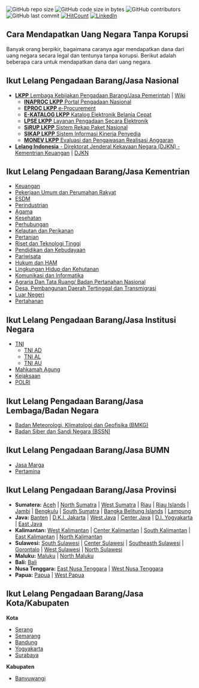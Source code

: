 ![GitHub repo size](https://img.shields.io/github/repo-size/Banyuwangi45/Dapat-Uang-Negara-Tanpa-Korupsi)
![GitHub code size in bytes](https://img.shields.io/github/languages/code-size/Banyuwangi45/Dapat-Uang-Negara-Tanpa-Korupsi)
![GitHub contributors](https://img.shields.io/github/contributors/Banyuwangi45/Dapat-Uang-Negara-Tanpa-Korupsi)
![GitHub last commit](https://img.shields.io/github/last-commit/Banyuwangi45/Dapat-Uang-Negara-Tanpa-Korupsi)
[![HitCount](http://hits.dwyl.com/Banyuwangi45/Dapat-Uang-Negara-Tanpa-Korupsi.svg)](http://hits.dwyl.com/Banyuwangi45/Dapat-Uang-Negara-Tanpa-Korupsi)
[![LinkedIn](https://img.shields.io/badge/-LinkedIn-black.svg?style=flat&logo=linkedin&colorB=555)](https://www.linkedin.com/company/14702071)

## Cara Mendapatkan Uang Negara Tanpa Korupsi
Banyak orang berpikir, bagaimana caranya agar mendapatkan dana dari uang negara secara legal dan tentunya tanpa korupsi. Berikut adalah beberapa cara untuk mendapatkan dana dari uang negara.

## Ikut Lelang Pengadaan Barang/Jasa Nasional
+ [**LKPP** Lembaga Kebijakan Pengadaan Barang/Jasa Pemerintah](https://www.lkpp.go.id/) | [Wiki](https://id.wikipedia.org/wiki/Lembaga_Kebijakan_Pengadaan_Barang/Jasa_Pemerintah)
  + [**INAPROC LKPP** Portal Pengadaan Nasional](http://inaproc.id/)
  + [**EPROC LKPP** e-Procurement](https://eproc.lkpp.go.id/)
  + [**E-KATALOG LKPP** Katalog Elektronik Belanja Cepat](https://e-katalog.lkpp.go.id/)
  + [**LPSE LKPP** Layanan Pengadaan Secara Elektronik](https://lpse.lkpp.go.id/eproc4)
  + [**SiRUP LKPP** Sistem Rekap Paket Nasional](https://sirup.lkpp.go.id/sirup/ro)
  + [**SIKAP LKPP** Sistem Informasi Kinerja Penyedia](https://sikap.lkpp.go.id/)
  + [**MONEV LKPP** Evaluasi dan Pengawasan Realisasi Anggaran](https://monev.lkpp.go.id/)
+ [**Lelang Indonesia** - Direktorat Jenderal Kekayaan Negara (DJKN) - Kementrian Keuangan](https://lelang.go.id/) | [DJKN](https://www.djkn.kemenkeu.go.id/)

## Ikut Lelang Pengadaan Barang/Jasa Kementrian
+ [Keuangan](https://www.lpse.kemenkeu.go.id/eproc4)
+ [Pekerjaan Umum dan Perumahan Rakyat](https://lpse.pu.go.id/eproc4)
+ [ESDM](https://eproc.esdm.go.id/eproc4)
+ [Perindustrian](https://lpse.kemenperin.go.id/eproc4)
+ [Agama](https://lpse.kemenag.go.id/eproc4/)
+ [Kesehatan](http://www.lpse.depkes.go.id/eproc4)
+ [Perhubungan](http://lpse.dephub.go.id/eproc4)
+ [Kelautan dan Perikanan](http://lpse.kkp.go.id/eproc4)
+ [Pertanian](http://lpse.pertanian.go.id/eproc4)
+ [Riset dan Teknologi Tinggi](https://lpse.ristekdikti.go.id/eproc4)
+ [Pendidikan dan Kebudayaan](https://lpse.kemdikbud.go.id/eproc4)
+ [Pariwisata](https://lpse.kemenpar.go.id/eproc4)
+ [Hukum dan HAM](https://lpse.kemenkumham.go.id/eproc4)
+ [Lingkungan Hidup dan Kehutanan](http://lpse.menlhk.go.id/eproc4)
+ [Komunikasi dan Informatika](https://lpse.kominfo.go.id/eproc4)
+ [Agraria Dan Tata Ruang/ Badan Pertanahan Nasional](http://lpse.atrbpn.go.id/eproc4)
+ [Desa, Pembangunan Daerah Tertinggal dan Transmigrasi](http://lpse.kemendesa.go.id/eproc4)
+ [Luar Negeri](https://lpse.kemlu.go.id/eproc4)
+ [Pertahanan](https://lpse.kemhan.go.id/eproc4/)

## Ikut Lelang Pengadaan Barang/Jasa Institusi Negara
+ [TNI](https://lpse.tni.mil.id/eproc4)
  + [TNI AD](https://lpse.tniad.org/eproc4)
  + [TNI AL](http://lpse.tnial.mil.id/eproc4)
  + [TNI AU](http://110.138.137.229/eproc4/)
+ [Mahkamah Agung](https://lpse.mahkamahagung.go.id/eproc4)
+ [Kejaksaan](http://lpse.kejaksaan.go.id/eproc4)
+ [POLRI](http://lpse.polri.go.id/eproc4)

## Ikut Lelang Pengadaan Barang/Jasa Lembaga/Badan Negara
+ [Badan Meteorologi, Klimatologi dan Geofisika (BMKG)](http://lpse.bmkg.go.id/eproc4)
+ [Badan Siber dan Sandi Negara (BSSN)](https://lpse.bssn.go.id/eproc4)

## Ikut Lelang Pengadaan Barang/Jasa BUMN
+ [Jasa Marga](https://lpse.jasamarga.com/eproc/)
+ [Pertamina](https://eproc.pertamina.com/)

## Ikut Lelang Pengadaan Barang/Jasa Provinsi
+ **Sumatera:** [Aceh](https://lpse.acehprov.go.id/eproc4) | [North Sumatra](http://lpse.sumutprov.go.id/eproc4) | [West Sumatra](http://lpse.sumbarprov.go.id/eproc4) | [Riau](https://lpse.riau.go.id/eproc4) | [Riau Islands](http://lpse.kepriprov.go.id/eproc4) | [Jambi](http://lpse.jambiprov.go.id/eproc4/) | [Bengkulu](https://lpse.bengkuluprov.go.id/eproc4) | [South Sumatra](http://lpse.sumselprov.go.id/eproc4) | [Bangka Belitung Islands](https://lpse.babelprov.go.id/eproc4) | [Lampung](https://lpse.lampungprov.go.id/eproc4)
+ **Java:** [Banten](https://lpse.bantenprov.go.id/eproc4) | [D.K.I. Jakarta](https://lpse.jakarta.go.id/eproc4) | [West Java](https://www.lpse.jabarprov.go.id/eproc4) | [Center Java](http://lpse.jatengprov.go.id/eproc4) | [D.I. Yogyakarta](https://lpse.jogjaprov.go.id/eproc4/) | [East Java](https://lpse.jatimprov.go.id/eproc4)
+ **Kalimantan:** [West Kalimantan](http://lpse.kalbarprov.go.id/eproc4) | [Center Kalimantan](https://lpse.kalteng.go.id/eproc4/) | [South Kalimantan](http://lpse.kalselprov.go.id/eproc4) | [East Kalimantan](https://lpse.kaltimprov.go.id/eproc4) | [North Kalimantan](http://www.lpse-kaltara.go.id/eproc4)
+ **Sulawesi:** [South Sulawesi]() | [Center Sulawesi](http://lpse.sultengprov.go.id/eproc4/) | [Southeasth Sulawesi]() | [Gorontalo](https://lpse.gorontaloprov.go.id/eproc4/) | [West Sulawesi](http://lpse.sulbarprov.go.id/eproc4/) |  [North Sulawesi](http://lpse.sulutprov.go.id/eproc4)
+ **Maluku:** [Maluku](http://lpse.malukuprov.go.id/eproc4/) | [North Maluku](http://lpse.malutprov.go.id/eproc4)
+ **Bali:** [Bali](http://lpse.baliprov.go.id/eproc4)
+ **Nusa Tenggara:** [East Nusa Tenggara](http://lpse.nttprov.go.id/eproc4/) | [West Nusa Tenggara](https://lpse.ntbprov.go.id/eproc4/)
+ **Papua:** [Papua](https://lpse.papua.go.id/eproc4) | [West Papua](http://150.107.140.130/eproc/)

## Ikut Lelang Pengadaan Barang/Jasa Kota/Kabupaten
**Kota**

+ [Serang](https://lpse.serangkota.go.id/eproc4)
+ [Semarang](https://lpse.semarangkota.go.id/eproc4)
+ [Bandung](http://lpse.bandung.go.id/eproc4)
+ [Yogyakarta](http://lpse.jogjakota.go.id/eproc4/)
+ [Surabaya](https://lpse.surabaya.go.id/eproc4)

**Kabupaten**

+ [Banyuwangi](https://lpse.banyuwangikab.go.id/eproc4)
